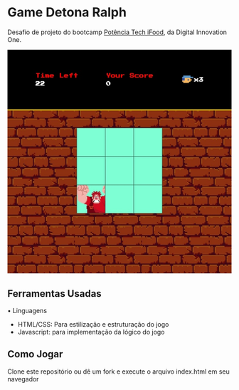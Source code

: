 # Game Detona Ralph
Desafio de projeto do bootcamp [Potência Tech iFood](https://www.dio.me/bootcamp/potencia-tech-ifood-desenvolvimento-de-jogos), da Digital Innovation One.

![Detona Ralph Game Screenshot](/src/images/Screenshot_20231124-000344_Acode.jpg)

## Ferramentas Usadas
• Linguagens
- HTML/CSS: Para estilização e estruturação do jogo
- Javascript: para implementação da lógico do jogo

## Como Jogar
Clone este repositório ou dê um fork e execute o arquivo index.html em seu navegador